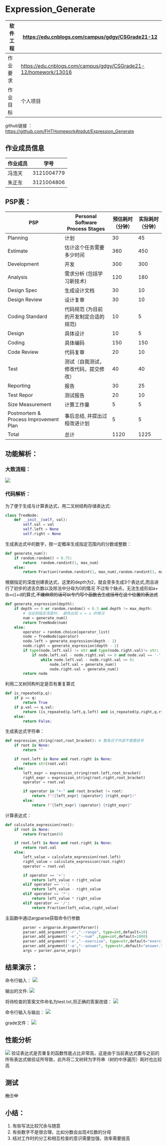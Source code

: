# Expression_Generate
| 软件工程 |https://edu.cnblogs.com/campus/gdgy/CSGrade21-12|
|---------|------------------------------------------------|
| 作业要求|https://edu.cnblogs.com/campus/gdgy/CSGrade21-12/homework/13016|
| 作业目标 |个人项目|

github链接 ： https://github.com/FHTHomeworkAtgdut/Expression_Generate

## 作业成员信息
|作业成员|学号|
|-------|----|
|冯浩天|3121004779|
|朱正东|3121004806|

## PSP表：
| PSP                                     | Personal Software Process Stages | 预估耗时（分钟） | 实际耗时（分钟） |
| --------------------------------------- | -------------------------------- | -------- | -------- |
| Planning                                | 计划                               | 30      | 45      |
|  Estimate                              | 估计这个任务需要多少时间                   | 360      | 450      |
| Development                             | 开发                               | 300      | 300      |
| Analysis                              |  需求分析 (包括学习新技术)                 | 120      | 180      |
|  Design Spec                           |  生成设计文档                         | 30       | 10       |
|  Design Review                         |  设计复审                           | 30       | 10       |
|  Coding Standard                       |  代码规范 (为目前的开发制定合适的规范)           | 10       | 5        |
|  Design                                |  具体设计                           | 10       | 5        |
|  Coding                                |  具体编码                           | 150      | 150      |
|  Code Review                           |  代码复审                           | 20       | 10        |
|  Test                                  |  测试（自我测试，修改代码，提交修改）             | 40       | 40       |
| Reporting                               | 报告                               | 30       | 25       |
|  Test Repor                            |  测试报告                           | 20       | 10       |
|  Size Measurement                      |  计算工作量                          | 5        | 5        |
|  Postmortem & Process Improvement Plan |  事后总结, 并提出过程改进计划                | 5        | 5        |
| Total                                   | 总计                               | 1120     |  1225     |


## 功能解析：

### 大致流程：
![](process.png)

### 代码解析：

为了便于生成与计算表达式，用二叉树结构存储表达式:

```python
class TreeNode:
    def __init__(self, val):
        self.val = val
        self.left = None
        self.right = None
```

生成表达式中的数字，按一定概率生成指定范围内的分数或整数：
```py
def generate_num():
    if random.random() < 0.75:
        return  random.randint(1, max_num)
    else:
        return Fraction(random.randint(1, max_num),random.randint(1, max_num))
```

根据指定的深度创建表达式，这里的depth为2，就会至多生成3个表达式,而且进行了初步的滤去负数以及除法中分母为0的情况
不过有个缺点，无法生成形如a+(b+c)+d的算式,~~不嫌麻烦的话可以专门写个函数去生成括号在这个位置的表达式~~
```py
def generate_expression(depth):
    if depth == 0 or random.random() < 0.3 and depth != max_depth:
        # 当达到指定深度时， 避免出现 x = x 的情况
        num = generate_num()
        return TreeNode(num)
    else:
        operator = random.choice(operator_list)
        node = TreeNode(operator)
        node.left = generate_expression(depth - 1)
        node.right = generate_expression(depth - 1)
        if type(node.left.val) != str and type(node.right.val)!= str:
            if node.left.val - node.right.val <= 0 and node.val == '-':
                while node.left.val - node.right.val <= 0:
                    node.left.val = generate_num()
                    node.right.val = generate_num()
        return node
```

利用二叉树同构判定是否有重复算式
```py
def is_repeated(p,q):
    if p == q:
        return True
    if p.val == q.val:
        return (is_repeated(p.left,q.left) and is_repeated(p.right,q.right)) or (is_repeated(p.right,q.left) and is_repeated(p.left,q.right))
    else:
        return False;
```

生成表达式字符串：
```py
def expression_string(root,root_bracket): # 整条式子外部不需要括号
    if root is None:
        return ""

    if root.left is None and root.right is None:
        return str(root.val)
    else:
        left_expr = expression_string(root.left,root_bracket)
        right_expr = expression_string(root.right,root_bracket)
        operator = root.val

        if operator in "+-" and root_bracket != root:
            return f"({left_expr} {operator} {right_expr})"
        else:
            return f"{left_expr} {operator} {right_expr}"
```



计算表达式：
```py
def calculate_expression(root):
    if root is None:
        return Fraction(0)

    if root.left is None and root.right is None:
        return root.val
    else:
        left_value = calculate_expression(root.left)
        right_value = calculate_expression(root.right)
        operator = root.val

        if operator == '+':
            return left_value + right_value
        elif operator == '-':
            return left_value - right_value
        elif operator == '*':
            return left_value * right_value
        elif operator == '/':
            return Fraction(left_value,right_value)
```

主函数中通过argparse获取命令行参数
```py
        parser = argparse.ArgumentParser()
        parser.add_argument('-r',"--range", type=int,default=10)
        parser.add_argument('-n',"--num" ,type=int,default=1000)
        parser.add_argument('-e',"--exercise", type=str,default="exercise.txt")
        parser.add_argument('-a',"--answer", type=str,default="answer.txt")
        args = parser.parse_args()
```

## 结果演示：
命令行输入：
![](cmd1.png)


输出的文件:
![](ans_expn.png)

将待检查的答案文件命名为test.txt,将正确的答案改错：
![](ans_chg.png)

命令行输入与输出：
![](cmd2.png)

grade文件：
![](grade.png)

## 性能分析
![](analysis.png)
验证表达式是否重复的函数性能占比非常高，这是由于当前表达式要与之前的所有表达式做验证所导致，此外将二叉树转为字符串（树的中序遍历）耗时也比较高

## 测试
~~施工中~~

## 小结：
1. 有些写法比较冗余与随意
2. 有些数字不是很合理，比如分数会出现4位数的分母
3. 结对工作时的分工和相互检查的意识需要加强，效率需要提高